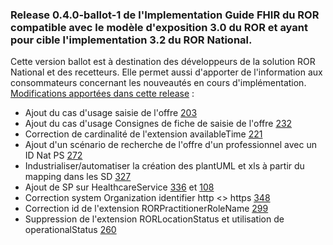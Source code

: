 ### Release 0.4.0-ballot-1 de l'Implementation Guide FHIR du ROR compatible avec le modèle d'exposition 3.0 du ROR et ayant pour cible l'implementation 3.2 du ROR National.
Cette version ballot est à destination des développeurs de la solution ROR National et des recetteurs. Elle permet aussi d'apporter de l'information aux consommateurs concernant les nouveautés en cours d'implémentation.
[Modifications apportées dans cette release](https://github.com/ansforge/IG-fhir-repertoire-offre-ressources-sante/milestone/5?closed=1) :

* Ajout du cas d'usage saisie de l'offre [203](https://github.com/ansforge/IG-fhir-repertoire-offre-ressources-sante/issues/203)
* Ajout du cas d'usage Consignes de fiche de saisie de l'offre [232](https://github.com/ansforge/IG-fhir-repertoire-offre-ressources-sante/issues/232)
* Correction de cardinalité de l'extension availableTime [221](https://github.com/ansforge/IG-fhir-repertoire-offre-ressources-sante/issues/221)
* Ajout d'un scénario de recherche de l'offre d'un professionnel avec un ID Nat PS [272](https://github.com/ansforge/IG-fhir-repertoire-offre-ressources-sante/issues/272)
* Industrialiser/automatiser la création des plantUML et xls à partir du mapping dans les SD [327](https://github.com/ansforge/IG-fhir-repertoire-offre-ressources-sante/issues/327)
* Ajout de SP sur HealthcareService [336](https://github.com/ansforge/IG-fhir-repertoire-offre-ressources-sante/issues/336) et [108](https://github.com/ansforge/IG-fhir-repertoire-offre-ressources-sante/issues/108)
* Correction system Organization identifier http <> https [348](https://github.com/ansforge/IG-fhir-repertoire-offre-ressources-sante/issues/348)
* Correction id de l'extension RORPractitionerRoleName [299](https://github.com/ansforge/IG-fhir-repertoire-offre-ressources-sante/issues/299)
* Suppression de l'extension RORLocationStatus et utilisation de operationalStatus [260](https://github.com/ansforge/IG-fhir-repertoire-offre-ressources-sante/issues/260)